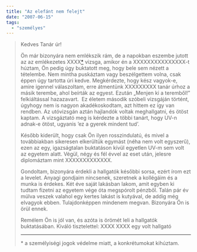 ```yaml
---
title: "Az elefánt nem felejt"
date: "2007-06-15"
tags: 
  - "személyes"
---
```


> Kedves Tanár úr!
> 
> Ön már bizonyára nem emlékszik rám, de a napokban eszembe jutott az az emlékezetes XXXX[\*](#c8bc110e-f337-4dbf-94c0-561cbaf12ef6) vizsga, amikor én a XXXXXXXXXXXXXXX-t húztam, Ön pedig úgy buktatott meg, hogy bele sem nézett a tételembe. Nem mintha puskáztam vagy beszélgettem volna, csak éppen úgy tartotta úri kedve. Megkérdezte, hogy kész vagyok-e, amire igennel válaszoltam, erre átmentünk XXXXXXXXX tanár úrhoz a másik terembe, ahol beírták az egyest. Ezután „Menjen ki a teremből!” felkiáltással hazazavart.  Ez életem második szóbeli vizsgáján történt, úgyhogy nem is nagyon akadékoskodtam, azt hittem ez így van rendben. Az utóvizsgán aztán hajlandók voltak meghallgatni, és ötöst kaptam. A vizsgáztató meg is kérdezte a többi tanárt, hogy UV-n adnak-e ötöst, ugyanis ’ez a gyerek mindent tud’.
> 
> Később kiderült, hogy csak Ön ilyen rosszindulatú, és mivel a továbbiakban sikeresen elkerültük egymást (néha nem volt egyszerű), ezen az egy, igazságtalan buktatáson kívül egyetlen UV-m sem volt az egyetem alatt. Végül, négy és fél évvel az eset után, jelesre diplomáztam mint XXXXXXXXXXXXX.
> 
> Gondoltam, bizonyára érdekli a hallgatók későbbi sorsa, ezért írom ezt a levelet. Anyagi gondjaim nincsenek, szeretnek a kollégáim és a munka is érdekes. Két éve saját lakásban lakom, amit egyben ki tudtam fizetni az egyetem vége óta megspórolt pénzből. Talán pár év múlva veszek valahol egy kertes lakást is kutyával, de addig még elvagyok ebben. Tulajdonképpen mindenem megvan. Bizonyára Ön is örül ennek.
> 
> Remélem Ön is jól van, és azóta is örömét leli a hallgatók buktatásában. Kiváló tisztelettel: XXXX XXXX egy volt hallgató
> 
> * * *
> 
> \* a személyiségi jogok védelme miatt, a konkrétumokat kihúztam.
